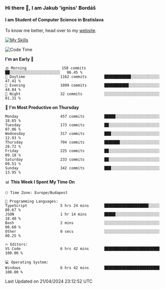 ### Hi there 👋, I am Jakub 'igniss' Bordáš

#### I am Student of Computer Science in Bratislava
To know me better, head over to my [website](https://bordas.sk).

[![My Skills](https://skillicons.dev/icons?i=js,html,css,figma,svelte,java,kotlin,python,postgresql,typescript,nest,nodejs)](https://bordas.sk)


<!--START_SECTION:waka-->
![Code Time](http://img.shields.io/badge/Code%20Time-1%2C472%20hrs%2047%20mins-blue)

**I'm an Early 🐤** 

```text
🌞 Morning                158 commits         ██░░░░░░░░░░░░░░░░░░░░░░░   06.45 % 
🌆 Daytime                1162 commits        ████████████░░░░░░░░░░░░░   47.41 % 
🌃 Evening                1099 commits        ███████████░░░░░░░░░░░░░░   44.84 % 
🌙 Night                  32 commits          ░░░░░░░░░░░░░░░░░░░░░░░░░   01.31 % 
```
📅 **I'm Most Productive on Thursday** 

```text
Monday                   457 commits         █████░░░░░░░░░░░░░░░░░░░░   18.65 % 
Tuesday                  173 commits         ██░░░░░░░░░░░░░░░░░░░░░░░   07.06 % 
Wednesday                317 commits         ███░░░░░░░░░░░░░░░░░░░░░░   12.93 % 
Thursday                 704 commits         ███████░░░░░░░░░░░░░░░░░░   28.72 % 
Friday                   225 commits         ██░░░░░░░░░░░░░░░░░░░░░░░   09.18 % 
Saturday                 233 commits         ██░░░░░░░░░░░░░░░░░░░░░░░   09.51 % 
Sunday                   342 commits         ███░░░░░░░░░░░░░░░░░░░░░░   13.95 % 
```


📊 **This Week I Spent My Time On** 

```text
🕑︎ Time Zone: Europe/Budapest

💬 Programming Languages: 
TypeScript               5 hrs 24 mins       ████████████████████░░░░░   80.67 % 
JSON                     1 hr 14 mins        █████░░░░░░░░░░░░░░░░░░░░   18.48 % 
Bash                     2 mins              ░░░░░░░░░░░░░░░░░░░░░░░░░   00.60 % 
Other                    0 secs              ░░░░░░░░░░░░░░░░░░░░░░░░░   00.25 % 

🔥 Editors: 
VS Code                  6 hrs 42 mins       █████████████████████████   100.00 % 

💻 Operating System: 
Windows                  6 hrs 42 mins       █████████████████████████   100.00 % 
```


 Last Updated on 21/04/2024 23:12:52 UTC
<!--END_SECTION:waka-->
